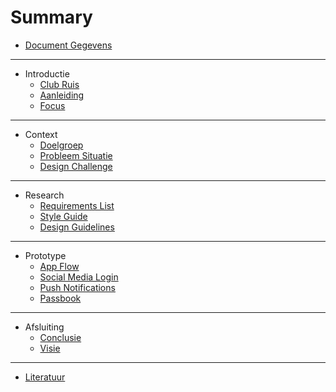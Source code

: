 # Summary

* [Document Gegevens](README.md)

---

* Introductie
  * [Club Ruis](introduction/club-ruis.md)
  * [Aanleiding](introduction/motivation.md)
  * [Focus](introduction/focus.md)

---

* Context
  * [Doelgroep](context/focus-group.md)
  * [Probleem Situatie](context/problem.md)
  * [Design Challenge](context/design-challenge.md)

---

* Research
  * [Requirements List](research/requirements-list.md)
  * [Style Guide](design/style-guide.md)
  * [Design Guidelines](design/guidelines.md)

---

* Prototype
  * [App Flow](prototype/flow.md)
  * [Social Media Login](prototype/social-media-login.md)
  * [Push Notifications](prototype/push-notifications.md)
  * [Passbook](prototype/passbook.md)

---

* Afsluiting
  * [Conclusie](closing/conclusion.md)
  * [Visie](closing/vision.md)

---

* [Literatuur](misc/literature.md)
